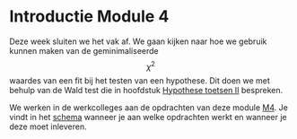 # Introductie Module 4
<!--REF\label{/module-4/introductie}-->

Deze week sluiten we het vak af. We gaan kijken naar hoe we gebruik kunnen maken van de geminimaliseerde $$\chi^2$$ waardes van een fit bij het testen van een hypothese. Dit doen we met behulp van de Wald test die in hoofdstuk [Hypothese toetsen II](/module-4/hypothese-toetsen-2) bespreken. 


<!--COMMENT\iffalse-->

We werken in de werkcolleges aan de opdrachten van deze module [M4](/opdrachten-module-4/opdrachten). Je vindt in het [schema](/informatie/inleveropdrachten) wanneer je aan welke opdrachten werkt en wanneer je deze moet inleveren.

<!--COMMENT\fi-->